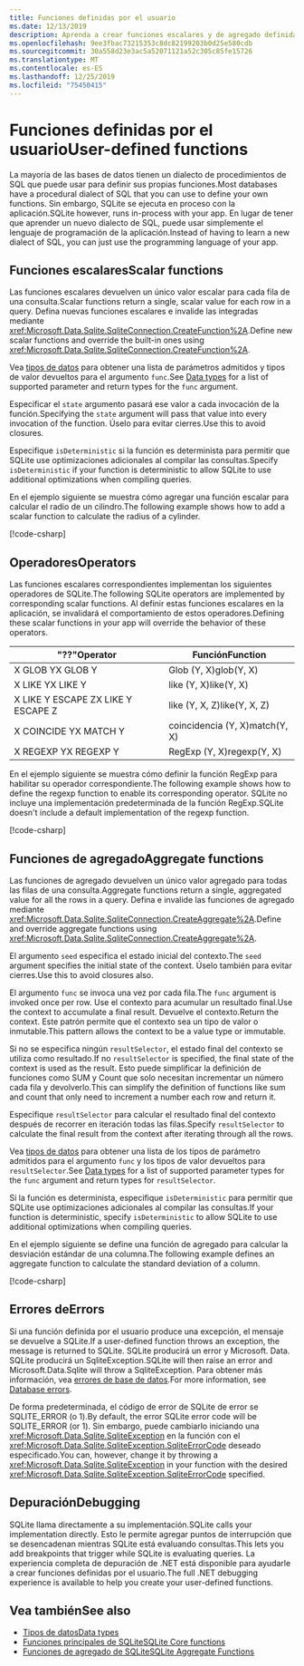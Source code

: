 ```yaml
---
title: Funciones definidas por el usuario
ms.date: 12/13/2019
description: Aprenda a crear funciones escalares y de agregado definidas por el usuario.
ms.openlocfilehash: 9ee3fbac73215353c8dc82199203b0d25e580cdb
ms.sourcegitcommit: 30a558d23e3ac5a52071121a52c305c85fe15726
ms.translationtype: MT
ms.contentlocale: es-ES
ms.lasthandoff: 12/25/2019
ms.locfileid: "75450415"
---
```

# <a name="user-defined-functions"></a><span data-ttu-id="7ec14-103">Funciones definidas por el usuario</span><span class="sxs-lookup"><span data-stu-id="7ec14-103">User-defined functions</span></span>

<span data-ttu-id="7ec14-104">La mayoría de las bases de datos tienen un dialecto de procedimientos de SQL que puede usar para definir sus propias funciones.</span><span class="sxs-lookup"><span data-stu-id="7ec14-104">Most databases have a procedural dialect of SQL that you can use to define your own functions.</span></span> <span data-ttu-id="7ec14-105">Sin embargo, SQLite se ejecuta en proceso con la aplicación.</span><span class="sxs-lookup"><span data-stu-id="7ec14-105">SQLite however, runs in-process with your app.</span></span> <span data-ttu-id="7ec14-106">En lugar de tener que aprender un nuevo dialecto de SQL, puede usar simplemente el lenguaje de programación de la aplicación.</span><span class="sxs-lookup"><span data-stu-id="7ec14-106">Instead of having to learn a new dialect of SQL, you can just use the programming language of your app.</span></span>

## <a name="scalar-functions"></a><span data-ttu-id="7ec14-107">Funciones escalares</span><span class="sxs-lookup"><span data-stu-id="7ec14-107">Scalar functions</span></span>

<span data-ttu-id="7ec14-108">Las funciones escalares devuelven un único valor escalar para cada fila de una consulta.</span><span class="sxs-lookup"><span data-stu-id="7ec14-108">Scalar functions return a single, scalar value for each row in a query.</span></span> <span data-ttu-id="7ec14-109">Defina nuevas funciones escalares e invalide las integradas mediante <xref:Microsoft.Data.Sqlite.SqliteConnection.CreateFunction%2A>.</span><span class="sxs-lookup"><span data-stu-id="7ec14-109">Define new scalar functions and override the built-in ones using <xref:Microsoft.Data.Sqlite.SqliteConnection.CreateFunction%2A>.</span></span>

<span data-ttu-id="7ec14-110">Vea [tipos de datos](types.md) para obtener una lista de parámetros admitidos y tipos de valor devueltos para el argumento `func`.</span><span class="sxs-lookup"><span data-stu-id="7ec14-110">See [Data types](types.md) for a list of supported parameter and return types for the `func` argument.</span></span>

<span data-ttu-id="7ec14-111">Especificar el `state` argumento pasará ese valor a cada invocación de la función.</span><span class="sxs-lookup"><span data-stu-id="7ec14-111">Specifying the `state` argument will pass that value into every invocation of the function.</span></span> <span data-ttu-id="7ec14-112">Úselo para evitar cierres.</span><span class="sxs-lookup"><span data-stu-id="7ec14-112">Use this to avoid closures.</span></span>

<span data-ttu-id="7ec14-113">Especifique `isDeterministic` si la función es determinista para permitir que SQLite use optimizaciones adicionales al compilar las consultas.</span><span class="sxs-lookup"><span data-stu-id="7ec14-113">Specify `isDeterministic` if your function is deterministic to allow SQLite to use additional optimizations when compiling queries.</span></span>

<span data-ttu-id="7ec14-114">En el ejemplo siguiente se muestra cómo agregar una función escalar para calcular el radio de un cilindro.</span><span class="sxs-lookup"><span data-stu-id="7ec14-114">The following example shows how to add a scalar function to calculate the radius of a cylinder.</span></span>

[!code-csharp[](../../../../samples/snippets/standard/data/sqlite/ScalarFunctionSample/Program.cs?name=snippet_CreateFunction)]

## <a name="operators"></a><span data-ttu-id="7ec14-115">Operadores</span><span class="sxs-lookup"><span data-stu-id="7ec14-115">Operators</span></span>

<span data-ttu-id="7ec14-116">Las funciones escalares correspondientes implementan los siguientes operadores de SQLite.</span><span class="sxs-lookup"><span data-stu-id="7ec14-116">The following SQLite operators are implemented by corresponding scalar functions.</span></span> <span data-ttu-id="7ec14-117">Al definir estas funciones escalares en la aplicación, se invalidará el comportamiento de estos operadores.</span><span class="sxs-lookup"><span data-stu-id="7ec14-117">Defining these scalar functions in your app will override the behavior of these operators.</span></span>

| <span data-ttu-id="7ec14-118">"??"</span><span class="sxs-lookup"><span data-stu-id="7ec14-118">Operator</span></span>          | <span data-ttu-id="7ec14-119">Función</span><span class="sxs-lookup"><span data-stu-id="7ec14-119">Function</span></span>      |
| ----------------- | ------------- |
| <span data-ttu-id="7ec14-120">X GLOB Y</span><span class="sxs-lookup"><span data-stu-id="7ec14-120">X GLOB Y</span></span>          | <span data-ttu-id="7ec14-121">Glob (Y, X)</span><span class="sxs-lookup"><span data-stu-id="7ec14-121">glob(Y, X)</span></span>    |
| <span data-ttu-id="7ec14-122">X LIKE Y</span><span class="sxs-lookup"><span data-stu-id="7ec14-122">X LIKE Y</span></span>          | <span data-ttu-id="7ec14-123">like (Y, X)</span><span class="sxs-lookup"><span data-stu-id="7ec14-123">like(Y, X)</span></span>    |
| <span data-ttu-id="7ec14-124">X LIKE Y ESCAPE Z</span><span class="sxs-lookup"><span data-stu-id="7ec14-124">X LIKE Y ESCAPE Z</span></span> | <span data-ttu-id="7ec14-125">like (Y, X, Z)</span><span class="sxs-lookup"><span data-stu-id="7ec14-125">like(Y, X, Z)</span></span> |
| <span data-ttu-id="7ec14-126">X COINCIDE Y</span><span class="sxs-lookup"><span data-stu-id="7ec14-126">X MATCH Y</span></span>         | <span data-ttu-id="7ec14-127">coincidencia (Y, X)</span><span class="sxs-lookup"><span data-stu-id="7ec14-127">match(Y, X)</span></span>   |
| <span data-ttu-id="7ec14-128">X REGEXP Y</span><span class="sxs-lookup"><span data-stu-id="7ec14-128">X REGEXP Y</span></span>        | <span data-ttu-id="7ec14-129">RegExp (Y, X)</span><span class="sxs-lookup"><span data-stu-id="7ec14-129">regexp(Y, X)</span></span>  |

<span data-ttu-id="7ec14-130">En el ejemplo siguiente se muestra cómo definir la función RegExp para habilitar su operador correspondiente.</span><span class="sxs-lookup"><span data-stu-id="7ec14-130">The following example shows how to define the regexp function to enable its corresponding operator.</span></span> <span data-ttu-id="7ec14-131">SQLite no incluye una implementación predeterminada de la función RegExp.</span><span class="sxs-lookup"><span data-stu-id="7ec14-131">SQLite doesn't include a default implementation of the regexp function.</span></span>

[!code-csharp[](../../../../samples/snippets/standard/data/sqlite/RegularExpressionSample/Program.cs?name=snippet_Regex)]

## <a name="aggregate-functions"></a><span data-ttu-id="7ec14-132">Funciones de agregado</span><span class="sxs-lookup"><span data-stu-id="7ec14-132">Aggregate functions</span></span>

<span data-ttu-id="7ec14-133">Las funciones de agregado devuelven un único valor agregado para todas las filas de una consulta.</span><span class="sxs-lookup"><span data-stu-id="7ec14-133">Aggregate functions return a single, aggregated value for all the rows in a query.</span></span> <span data-ttu-id="7ec14-134">Defina e invalide las funciones de agregado mediante <xref:Microsoft.Data.Sqlite.SqliteConnection.CreateAggregate%2A>.</span><span class="sxs-lookup"><span data-stu-id="7ec14-134">Define and override aggregate functions using <xref:Microsoft.Data.Sqlite.SqliteConnection.CreateAggregate%2A>.</span></span>

<span data-ttu-id="7ec14-135">El argumento `seed` especifica el estado inicial del contexto.</span><span class="sxs-lookup"><span data-stu-id="7ec14-135">The `seed` argument specifies the initial state of the context.</span></span> <span data-ttu-id="7ec14-136">Úselo también para evitar cierres.</span><span class="sxs-lookup"><span data-stu-id="7ec14-136">Use this to avoid closures also.</span></span>

<span data-ttu-id="7ec14-137">El argumento `func` se invoca una vez por cada fila.</span><span class="sxs-lookup"><span data-stu-id="7ec14-137">The `func` argument is invoked once per row.</span></span> <span data-ttu-id="7ec14-138">Use el contexto para acumular un resultado final.</span><span class="sxs-lookup"><span data-stu-id="7ec14-138">Use the context to accumulate a final result.</span></span> <span data-ttu-id="7ec14-139">Devuelve el contexto.</span><span class="sxs-lookup"><span data-stu-id="7ec14-139">Return the context.</span></span> <span data-ttu-id="7ec14-140">Este patrón permite que el contexto sea un tipo de valor o inmutable.</span><span class="sxs-lookup"><span data-stu-id="7ec14-140">This pattern allows the context to be a value type or immutable.</span></span>

<span data-ttu-id="7ec14-141">Si no se especifica ningún `resultSelector`, el estado final del contexto se utiliza como resultado.</span><span class="sxs-lookup"><span data-stu-id="7ec14-141">If no `resultSelector` is specified, the final state of the context is used as the result.</span></span> <span data-ttu-id="7ec14-142">Esto puede simplificar la definición de funciones como SUM y Count que solo necesitan incrementar un número cada fila y devolverlo.</span><span class="sxs-lookup"><span data-stu-id="7ec14-142">This can simplify the definition of functions like sum and count that only need to increment a number each row and return it.</span></span>

<span data-ttu-id="7ec14-143">Especifique `resultSelector` para calcular el resultado final del contexto después de recorrer en iteración todas las filas.</span><span class="sxs-lookup"><span data-stu-id="7ec14-143">Specify `resultSelector` to calculate the final result from the context after iterating through all the rows.</span></span>

<span data-ttu-id="7ec14-144">Vea [tipos de datos](types.md) para obtener una lista de los tipos de parámetro admitidos para el argumento `func` y los tipos de valor devueltos para `resultSelector`.</span><span class="sxs-lookup"><span data-stu-id="7ec14-144">See [Data types](types.md) for a list of supported parameter types for the `func` argument and return types for `resultSelector`.</span></span>

<span data-ttu-id="7ec14-145">Si la función es determinista, especifique `isDeterministic` para permitir que SQLite use optimizaciones adicionales al compilar las consultas.</span><span class="sxs-lookup"><span data-stu-id="7ec14-145">If your function is deterministic, specify `isDeterministic` to allow SQLite to use additional optimizations when compiling queries.</span></span>

<span data-ttu-id="7ec14-146">En el ejemplo siguiente se define una función de agregado para calcular la desviación estándar de una columna.</span><span class="sxs-lookup"><span data-stu-id="7ec14-146">The following example defines an aggregate function to calculate the standard deviation of a column.</span></span>

[!code-csharp[](../../../../samples/snippets/standard/data/sqlite/AggregateFunctionSample/Program.cs?name=snippet_CreateAggregate)]

## <a name="errors"></a><span data-ttu-id="7ec14-147">Errores de</span><span class="sxs-lookup"><span data-stu-id="7ec14-147">Errors</span></span>

<span data-ttu-id="7ec14-148">Si una función definida por el usuario produce una excepción, el mensaje se devuelve a SQLite.</span><span class="sxs-lookup"><span data-stu-id="7ec14-148">If a user-defined function throws an exception, the message is returned to SQLite.</span></span> <span data-ttu-id="7ec14-149">SQLite producirá un error y Microsoft. Data. SQLite producirá un SqliteException.</span><span class="sxs-lookup"><span data-stu-id="7ec14-149">SQLite will then raise an error and Microsoft.Data.Sqlite will throw a SqliteException.</span></span> <span data-ttu-id="7ec14-150">Para obtener más información, vea [errores de base de datos](database-errors.md).</span><span class="sxs-lookup"><span data-stu-id="7ec14-150">For more information, see [Database errors](database-errors.md).</span></span>

<span data-ttu-id="7ec14-151">De forma predeterminada, el código de error de SQLite de error se SQLITE_ERROR (o 1).</span><span class="sxs-lookup"><span data-stu-id="7ec14-151">By default, the error SQLite error code will be SQLITE_ERROR (or 1).</span></span> <span data-ttu-id="7ec14-152">Sin embargo, puede cambiarlo iniciando una <xref:Microsoft.Data.Sqlite.SqliteException> en la función con el <xref:Microsoft.Data.Sqlite.SqliteException.SqliteErrorCode> deseado especificado.</span><span class="sxs-lookup"><span data-stu-id="7ec14-152">You can, however, change it by throwing a <xref:Microsoft.Data.Sqlite.SqliteException> in your function with the desired <xref:Microsoft.Data.Sqlite.SqliteException.SqliteErrorCode> specified.</span></span>

## <a name="debugging"></a><span data-ttu-id="7ec14-153">Depuración</span><span class="sxs-lookup"><span data-stu-id="7ec14-153">Debugging</span></span>

<span data-ttu-id="7ec14-154">SQLite llama directamente a su implementación.</span><span class="sxs-lookup"><span data-stu-id="7ec14-154">SQLite calls your implementation directly.</span></span> <span data-ttu-id="7ec14-155">Esto le permite agregar puntos de interrupción que se desencadenan mientras SQLite está evaluando consultas.</span><span class="sxs-lookup"><span data-stu-id="7ec14-155">This lets you add breakpoints that trigger while SQLite is evaluating queries.</span></span> <span data-ttu-id="7ec14-156">La experiencia completa de depuración de .NET está disponible para ayudarle a crear funciones definidas por el usuario.</span><span class="sxs-lookup"><span data-stu-id="7ec14-156">The full .NET debugging experience is available to help you create your user-defined functions.</span></span>

## <a name="see-also"></a><span data-ttu-id="7ec14-157">Vea también</span><span class="sxs-lookup"><span data-stu-id="7ec14-157">See also</span></span>

* [<span data-ttu-id="7ec14-158">Tipos de datos</span><span class="sxs-lookup"><span data-stu-id="7ec14-158">Data types</span></span>](types.md)
* [<span data-ttu-id="7ec14-159">Funciones principales de SQLite</span><span class="sxs-lookup"><span data-stu-id="7ec14-159">SQLite Core functions</span></span>](https://www.sqlite.org/lang_corefunc.html)
* [<span data-ttu-id="7ec14-160">Funciones de agregado de SQLite</span><span class="sxs-lookup"><span data-stu-id="7ec14-160">SQLite Aggregate Functions</span></span>](https://www.sqlite.org/lang_aggfunc.html)
